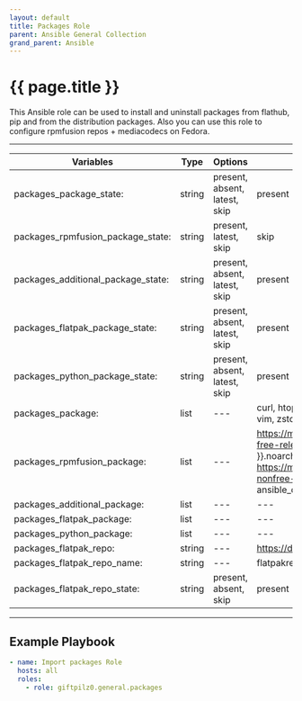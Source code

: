 ```yaml
---
layout: default
title: Packages Role
parent: Ansible General Collection
grand_parent: Ansible
---
```


# {{ page.title }}

This Ansible role can be used to install and uninstall packages from flathub, pip and from the distribution packages. Also you can use this role to configure rpmfusion repos + mediacodecs on Fedora.

______________________________________________________________________

| Variables                          | Type   | Options                       | Defaults                                                                                                                                                                                                                                      |
| ---------------------------------- | ------ | ----------------------------- | --------------------------------------------------------------------------------------------------------------------------------------------------------------------------------------------------------------------------------------------- |
| packages_package_state:            | string | present, absent, latest, skip | present                                                                                                                                                                                                                                       |
| packages_rpmfusion_package_state:  | string | present, latest, skip         | skip                                                                                                                                                                                                                                          |
| packages_additional_package_state: | string | present, absent, latest, skip | present                                                                                                                                                                                                                                       |
| packages_flatpak_package_state:    | string | present, absent, latest, skip | present                                                                                                                                                                                                                                       |
| packages_python_package_state:     | string | present, absent, latest, skip | present                                                                                                                                                                                                                                       |
| packages_package:                  | list   | ---                           | curl, htop, mkpasswd, ncdu, python3-pip, rsync, vim, zstd                                                                                                                                                                                     |
| packages_rpmfusion_package:        | list   | ---                           | https://mirrors.rpmfusion.org/free/fedora/rpmfusion-free-release-{{ ansible_distribution_major_version }}.noarch.rpm, https://mirrors.rpmfusion.org/free/fedora/rpmfusion-nonfree-release-{{ ansible_distribution_major_version }}.noarch.rpm |
| packages_additional_package:       | list   | ---                           | ---                                                                                                                                                                                                                                           |
| packages_flatpak_package:          | list   | ---                           | ---                                                                                                                                                                                                                                           |
| packages_python_package:           | list   | ---                           | ---                                                                                                                                                                                                                                           |
| packages_flatpak_repo:             | string | ---                           | https://dl.flathub.org/repo/flathub.flatpakrepo                                                                                                                                                                                               |
| packages_flatpak_repo_name:        | string | ---                           | flatpakrepo                                                                                                                                                                                                                                   |
| packages_flatpak_repo_state:       | string | present, absent, skip         | present                                                                                                                                                                                                                                       |

______________________________________________________________________

## Example Playbook

```yaml
- name: Import packages Role
  hosts: all
  roles:
    - role: giftpilz0.general.packages
```
